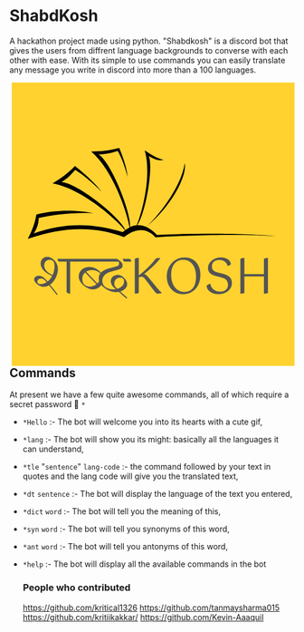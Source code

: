 # ShabdKosh

A hackathon project made using python. "Shabdkosh" is a discord bot that gives the users from diffrent language backgrounds to converse with each other with ease. With its simple to use commands you can easily translate any message you write in discord into more than a 100 languages.

<a href="https://discord.com/oauth2/authorize?client_id=860815339791974400&scope=bot&permissions=8"><img align="right" width="500" height="500" title="Shabdkosh" src="https://github.com/Kevin-Aaaquil/shabdkosh/blob/main/.github/ShabdKosh.png"/><a>


## Commands
At present we have a few quite awesome commands, all of which require a secret password 🤫 `*`

* `*Hello`  :- The bot will welcome you into its hearts with a cute gif,

* `*lang`   :- The bot will show you its might: basically all the languages it can understand,

* `*tle` "`sentence`" `lang-code` :- the command followed by your text in quotes and the lang code will give you the translated text,

* `*dt` `sentence`  :- The bot will display the language of the text you entered,

* `*dict` `word`  :- The bot will tell you the meaning of this,

* `*syn` `word`  :- The bot will tell you synonyms of this word,

* `*ant` `word`  :- The bot will tell you antonyms of this word,

* `*help`  :- The bot will display all the available commands in the bot
  
  
  ### People who contributed
  https://github.com/kritical1326
  https://github.com/tanmaysharma015
  https://github.com/kritiikakkar/
  https://github.com/Kevin-Aaaquil
